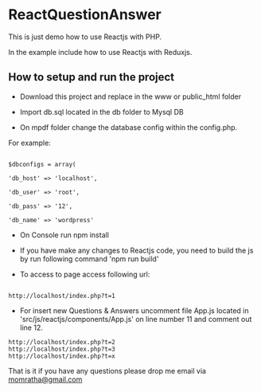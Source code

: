 # ReactQuestionAnswer

This is just demo how to use Reactjs with PHP.

In the example include how to use Reactjs with Reduxjs.

## How to setup and run the project

- Download this project and replace in the www or public_html folder

- Import db.sql located in the db folder to Mysql DB

- On mpdf folder change the database config within the config.php.

For example:

```

$dbconfigs = array(

'db_host' => 'localhost',

'db_user' => 'root',

'db_pass' => '12',

'db_name' => 'wordpress'

```

- On Console run npm install

- If you have make any changes to Reactjs code, you need to build the js by run following command 'npm run build'

- To access to page access following url:

```

http://localhost/index.php?t=1

```

- For insert new Questions & Answers uncomment file App.js located in 'src/js/reactjs/components/App.js' on line number 11 and comment out line 12.

```
http://localhost/index.php?t=2
http://localhost/index.php?t=3
http://localhost/index.php?t=x
```

That is it if you have any questions please drop me email via momratha@gmail.com